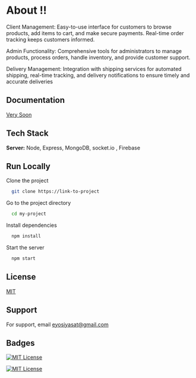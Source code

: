 
# About  !!

Client Management: Easy-to-use interface for customers to browse products, add items to cart, and make secure payments. Real-time order tracking keeps customers informed.

Admin Functionality: Comprehensive tools for administrators to manage products, process orders, handle inventory, and provide customer support.

Delivery Management: Integration with shipping services for automated shipping, real-time tracking, and delivery notifications to ensure timely and accurate deliveries


## Documentation

[Very Soon](https://linktodocumentation)


## Tech Stack


**Server:** Node, Express, MongoDB, socket.io , Firebase 


## Run Locally

Clone the project

```bash
  git clone https://link-to-project
```

Go to the project directory

```bash
  cd my-project
```

Install dependencies

```bash
  npm install
```

Start the server

```bash
  npm start
```


## License

[MIT](https://choosealicense.com/licenses/mit/)


## Support

For support, email eyosiyasat@gmail.com 

## Badges


[![MIT License](https://img.shields.io/badge/License-MIT-green.svg)](https://choosealicense.com/licenses/mit/)

[![MIT License](https://img.shields.io/badge/nodejs.svg)](https://choosealicense.com/licenses/mit/)

